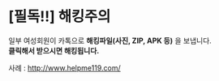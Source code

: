 # [필독!!] 해킹주의
일부 여성회원이 카톡으로 **해킹파일(사진, ZIP, APK 등)** 을 보냅니다.    
**클릭해서 받으시면 해킹됩니다.**  

   

사례 : <http://www.helpme119.com/>  
